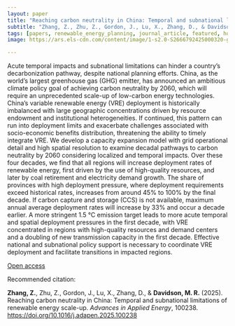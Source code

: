 ```yaml
---
layout: paper
title: "Reaching carbon neutrality in China: Temporal and subnational limitations of renewable energy scale-up"
subtitle: "Zhang, Z., Zhu, Z., Gordon, J., Lu, X., Zhang, D., & Davidson, M. R. <i>Advances in Applied Energy</i>."
tags: [papers, renewable_energy_planning, journal_article, featured, home]
image: https://ars.els-cdn.com/content/image/1-s2.0-S2666792425000320-gr2.jpg

---
```


Acute temporal impacts and subnational limitations can hinder a country’s decarbonization pathway, despite national planning efforts. China, as the world’s largest greenhouse gas (GHG) emitter, has announced an ambitious climate policy goal of achieving carbon neutrality by 2060, which will require an unprecedented scale-up of low-carbon energy technologies. China’s variable renewable energy (VRE) deployment is historically imbalanced with large geographic concentrations driven by resource endowment and institutional heterogeneities. If continued, this pattern can run into deployment limits and exacerbate challenges associated with socio-economic benefits distribution, threatening the ability to timely integrate VRE. We develop a capacity expansion model with grid operational detail and high spatial resolution to examine decadal pathways to carbon neutrality by 2060 considering localized and temporal impacts. Over these four decades, we find that all regions will increase deployment rates of renewable energy, first driven by the use of high-quality resources, and later by coal retirement and electricity demand growth. The share of provinces with high deployment pressure, where deployment requirements exceed historical rates, increases from around 45% to 100% by the final decade. If carbon capture and storage (CCS) is not available, maximum annual average deployment rates will increase by 33% and occur a decade earlier. A more stringent 1.5 °C emission target leads to more acute temporal and spatial deployment pressures in the first decade, with VRE concentrated in regions with high-quality resources and demand centers and a doubling of new transmission capacity in the first decade. Effective national and subnational policy support is necessary to coordinate VRE deployment and facilitate transitions in impacted regions.

[Open access](https://doi.org/10.1016/j.adapen.2025.100238)

Recommended citation:

**Zhang, Z.**, Zhu, Z., Gordon, J., Lu, X., Zhang, D., & **Davidson, M. R.** (2025). Reaching carbon neutrality in China: Temporal and subnational limitations of renewable energy scale-up. _Advances in Applied Energy_, 100238. https://doi.org/10.1016/j.adapen.2025.100238



